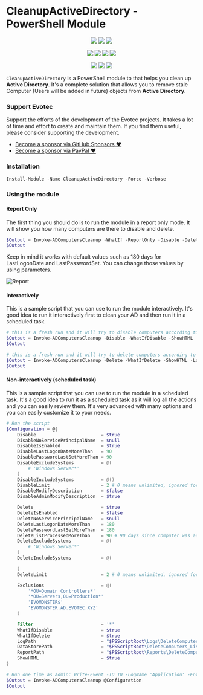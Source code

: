 ﻿# CleanupActiveDirectory - PowerShell Module

<p align="center">
  <a href="https://www.powershellgallery.com/packages/CleanupActiveDirectory"><img src="https://img.shields.io/powershellgallery/v/CleanupActiveDirectory.svg?style=flat-square"></a>
  <a href="https://www.powershellgallery.com/packages/CleanupActiveDirectory"><img src="https://img.shields.io/powershellgallery/vpre/CleanupActiveDirectory.svg?label=powershell%20gallery%20preview&colorB=yellow&style=flat-square"></a>
  <a href="https://github.com/EvotecIT/CleanupActiveDirectory"><img src="https://img.shields.io/github/license/EvotecIT/CleanupActiveDirectory.svg?style=flat-square"></a>
</p>

<p align="center">
  <a href="https://www.powershellgallery.com/packages/CleanupActiveDirectory"><img src="https://img.shields.io/powershellgallery/p/CleanupActiveDirectory.svg?style=flat-square"></a>
  <a href="https://github.com/EvotecIT/CleanupActiveDirectory"><img src="https://img.shields.io/github/languages/top/evotecit/CleanupActiveDirectory.svg?style=flat-square"></a>
  <a href="https://github.com/EvotecIT/CleanupActiveDirectory"><img src="https://img.shields.io/github/languages/code-size/evotecit/CleanupActiveDirectory.svg?style=flat-square"></a>
  <a href="https://www.powershellgallery.com/packages/CleanupActiveDirectory"><img src="https://img.shields.io/powershellgallery/dt/CleanupActiveDirectory.svg?style=flat-square"></a>
</p>

<p align="center">
  <a href="https://twitter.com/PrzemyslawKlys"><img src="https://img.shields.io/twitter/follow/PrzemyslawKlys.svg?label=Twitter%20%40PrzemyslawKlys&style=flat-square&logo=twitter"></a>
  <a href="https://evotec.xyz/hub"><img src="https://img.shields.io/badge/Blog-evotec.xyz-2A6496.svg?style=flat-square"></a>
  <a href="https://www.linkedin.com/in/pklys"><img src="https://img.shields.io/badge/LinkedIn-pklys-0077B5.svg?logo=LinkedIn&style=flat-square"></a>
</p>

`CleanupActiveDirectory` is a PowerShell module to that helps you clean up **Active Directory**.
It's a complete solution that allows you to remove stale Computer (Users will be added in future) objects from **Active Directory**.

### Support Evotec

Support the efforts of the development of the Evotec projects.
It takes a lot of time and effort to create and maintain them.
If you find them useful, please consider supporting the development.

 - [Become a sponsor via GitHub Sponsors :heart:](https://github.com/sponsors/PrzemyslawKlys)
 - [Become a sponsor via PayPal :heart:](https://paypal.me/PrzemyslawKlys)

### Installation

```powershell
Install-Module -Name CleanupActiveDirectory -Force -Verbose
```

### Using the module

#### Report Only

The first thing you should do is to run the module in a report only mode.
It will show you how many computers are there to disable and delete.

```powershell
$Output = Invoke-ADComputersCleanup -WhatIf -ReportOnly -Disable -Delete -ShowHTML
$Output
```

Keep in mind it works with default values such as 180 days for LastLogonDate and LastPasswordSet.
You can change those values by using parameters.

![Report](https://github.com/EvotecIT/CleanupActiveDirectory/blob/master/Examples/Output/ComputersReport.png)



#### Interactively

This is a sample script that you can use to run the module interactively.
It's good idea to run it interactively first to clean your AD and then run it in a scheduled task.

```powershell
# this is a fresh run and it will try to disable computers according to it's defaults
$Output = Invoke-ADComputersCleanup -Disable -WhatIfDisable -ShowHTML
$Output
```

```powershell
# this is a fresh run and it will try to delete computers according to it's defaults
$Output = Invoke-ADComputersCleanup -Delete -WhatIfDelete -ShowHTML -LogPath $PSScriptRoot\Logs\DeleteComputers_$((Get-Date).ToString('yyyy-MM-dd_HH_mm_ss')).log -ReportPath $PSScriptRoot\Reports\DeleteComputers_$((Get-Date).ToString('yyyy-MM-dd_HH_mm_ss')).html
$Output
```

#### Non-interactively (scheduled task)

This is a sample script that you can use to run the module in a scheduled task. It's a good idea to run it as a scheduled task as it will log all the actions and you can easily review them. It's very advanced with many options and you can easily customize it to your needs.

```powershell
# Run the script
$Configuration = @{
    Disable                        = $true
    DisableNoServicePrincipalName  = $null
    DisableIsEnabled               = $true
    DisableLastLogonDateMoreThan   = 90
    DisablePasswordLastSetMoreThan = 90
    DisableExcludeSystems          = @(
        # 'Windows Server*'
    )
    DisableIncludeSystems          = @()
    DisableLimit                   = 2 # 0 means unlimited, ignored for reports
    DisableModifyDescription       = $false
    DisableAdminModifyDescription  = $true

    Delete                         = $true
    DeleteIsEnabled                = $false
    DeleteNoServicePrincipalName   = $null
    DeleteLastLogonDateMoreThan    = 180
    DeletePasswordLastSetMoreThan  = 180
    DeleteListProcessedMoreThan    = 90 # 90 days since computer was added to list
    DeleteExcludeSystems           = @(
        # 'Windows Server*'
    )
    DeleteIncludeSystems           = @(

    )
    DeleteLimit                    = 2 # 0 means unlimited, ignored for reports

    Exclusions                     = @(
        '*OU=Domain Controllers*'
        '*OU=Servers,OU=Production*'
        'EVOMONSTER$'
        'EVOMONSTER.AD.EVOTEC.XYZ'
    )

    Filter                         = '*'
    WhatIfDisable                  = $true
    WhatIfDelete                   = $true
    LogPath                        = "$PSScriptRoot\Logs\DeleteComputers_$((Get-Date).ToString('yyyy-MM-dd_HH_mm_ss')).log"
    DataStorePath                  = "$PSScriptRoot\DeleteComputers_ListProcessed.xml"
    ReportPath                     = "$PSScriptRoot\Reports\DeleteComputers_$((Get-Date).ToString('yyyy-MM-dd_HH_mm_ss')).html"
    ShowHTML                       = $true
}

# Run one time as admin: Write-Event -ID 10 -LogName 'Application' -EntryType Information -Category 0 -Message 'Initialize' -Source 'CleanupComputers'
$Output = Invoke-ADComputersCleanup @Configuration
$Output
```